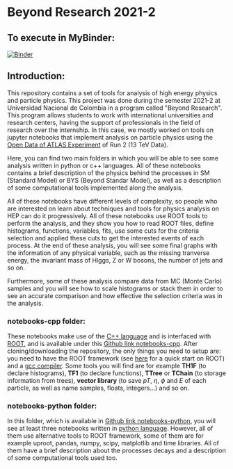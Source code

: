 # Beyond Research 2021-2

## To execute in MyBinder:
[![Binder](https://mybinder.org/badge_logo.svg)](https://mybinder.org/v2/gh/Miagarciaru/Beyond_Research_2021_2/main)

## Introduction:
This repository contains a set of tools for analysis of high energy physics and particle physics. This project was done during the semester 2021-2 at Universidad Nacional de Colombia in a program called "Beyond Research". This program allows students to work with international universities and research centers, having the support of professionals in the field of research over the internship. In this case, we mostly worked on tools on jupyter notebooks that implement analysis on particle physics using the [Open Data of ATLAS Experiment](http://opendata.atlas.cern/release/2020/documentation/) of Run 2 (13 TeV Data). 

Here, you can find two main folders in which you will be able to see some analysis written in python or c++ languages. All of these notebooks contains a brief description of the physics behind the processes in SM (Standard Model) or BYS (Beyond Standar Model), as well as a description of some computational tools implemented along the analysis.

All of these notebooks have different levels of complexity, so people who are interested on learn about techniques and tools for physics analysis on HEP can do it progressively. All of these notebooks use ROOT tools to perform the analysis, and they show you how to read ROOT files, define histograms, functions, variables, fits, use some cuts for the criteria selection and applied these cuts to get the interested events of each process. At the end of these analysis, you will see some final graphs with the information of any physical variable, such as the missing tranverse energy, the invariant mass of Higgs, Z or W bosons, the number of jets and so on. 

Furthermore, some of these analysis compare data from MC (Monte Carlo) samples and you will see how to scale histograms or stack them in order to see an accurate comparison and how effective the selection criteria was in the analysis. 

### notebooks-cpp folder:

These notebooks make use of the [C++ language](http://www.cplusplus.com/doc/tutorial/) and is interfaced with [ROOT](https://root.cern.ch/), and is available under this [Github link notebooks-cpp](https://github.com/Miagarciaru/Beyond_Research_2021_2/tree/main/notebooks-cpp). After cloning/downloading the repository, the only things you need to setup are: you need to have the ROOT framework (see [here](https://root.cern.ch/building-root#quick-start) for a quick start on ROOT) and a [gcc compiler](https://gcc.gnu.org/). Some tools you will find are for example **TH1F** (to declare histograms), **TF1** (to declare functions), **TTree** or **TChain** (to storage information from trees), **vector library** (to save $pT$, $\eta$, $\phi$ and $E$ of each particle, as well as name samples, floats, integers...) and so on.

### notebooks-python folder:

In this folder, which is available in [Github link notebooks-python](https://github.com/Miagarciaru/Beyond_Research_2021_2/tree/main/notebooks-python), you will see at least three notebooks written in [python language](https://docs.python.org/3/tutorial/). However, all of them use alternative tools to ROOT framework, some of them are for example uproot, pandas, numpy, scipy, matplotlib and time libraries. All of them have a brief description about the processes decays and a description of some computational tools used too. 




